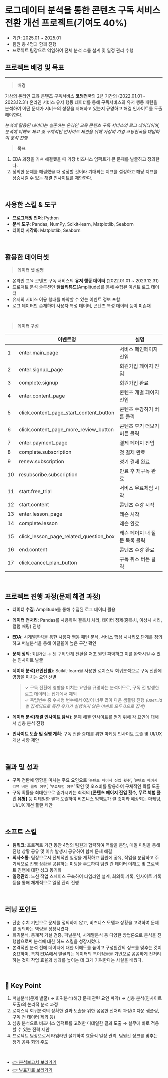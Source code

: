 # 로그데이터 분석을 통한 콘텐츠 구독 서비스 전환 개선 프로젝트(기여도 40%)
- 기간: 2025.01 ~ 2025.01
- 팀원 총 4명과 함께 진행
- 프로젝트 팀장으로 역임하여 전체 분석 흐름 설계 및 일정 관리 수행

## 프로젝트 배경 및 목표

---

> **배경**

가상의 온라인 교육 콘텐츠 구독서비스 **코딩천국**의 2년 기간의 (2022.01.01 - 2023.12.31) 온라인 서비스 유저 행동 데이터를 통해 구독서비스의 유저 행동 패턴을 분석하여 어떤 문제가 서비스의 성장을 저해하고 있는지 규명하고 해결 인사이트를 도출해야한다.

*분석에 활용된 데이터는 실존하는 온라인 교육 콘텐츠 구독 서비스의 로그 데이터이며, 분석에 이해도 제고 및 구체적인 인사이트 제안을 위해 가상의 기업 코딩천국을 대입하여 분석 진행*

> **목표**

1. EDA 과정을 거쳐 해결했을 때 가장 비즈니스 임팩트가 큰 문제를 발굴하고 정의한다.
2. 정의한 문제를 해결했을 때 성장할 것이라 기대되는 지표를 설정하고 해당 지표를 상승시킬 수 있는 해결 인사이트를 제안한다.
<br>

## **사용한 스킬 & 도구**

- **프로그래밍 언어**: Python
- **분석 도구**: Pandas, NumPy, Scikit-learn, Matplotlib, Seaborn
- **데이터 시각화**: Matplotlib, Seaborn
<br>

## 활용한 데이터셋

> **데이터 셋 설명**
- 온라인 교육 콘텐츠 구독 서비스의 **유저 행동 데이터** (2022.01.01 ~ 2023.12.31)
- 프로덕트 분석 솔루션인 **앰플리튜드**(Amplitude)를 통해 수집된 이벤트 로그 데이터
- 유저의 서비스 이용 행태를 파악할 수 있는 이벤트 정보 포함
- 로그 데이터만 존재하며 사용자 특성 데이터, 콘텐츠 특성 데이터 등이 미존재
<br>

> **데이터 구성**

|  | 이벤트명 | 설명 |
| --- | --- | --- |
| 1 | enter.main_page | 서비스 메인페이지 진입 |
| 2 | enter.signup_page | 회원가입 페이지 진입 |
| 3 | complete.signup | 회원가입 완료 |
| 4 | enter.content_page | 콘텐츠 개별 페이지 진입 |
| 5 | click.content_page_start_content_button | 콘텐츠 수강하기 버튼 클릭 |
| 6 | click.content_page_more_review_button | 콘텐츠 후기 더보기 버튼 클릭 |
| 7 | enter.payment_page | 결제 페이지 진입 |
| 8 | complete.subscription | 첫 결제 완료 |
| 9 | renew.subscription | 정기 결제 완료 |
| 10 | resubscribe.subscription | 만료 후 재구독 완료 |
| 11 | start.free_trial | 서비스 무료체험 시작 |
| 12 | start.content | 콘텐츠 수강 시작 |
| 13 | enter.lesson_page | 레슨 시작 |
| 14 | complete.lesson | 레슨 완료 |
| 15 | click_lesson_page_related_question_box | 레슨 페이지 내 질문 목록 클릭 |
| 16 | end.content | 콘텐츠 수강 완료 |
| 17 | click.cancel_plan_button | 구독 취소 버튼 클릭 |
<br>

## 프로젝트 진행 과정(문제 해결 과정)

- **데이터 수집**: Amplitude를 통해 수집된 로그 데이터 활용
- **데이터 전처리**: Pandas를 사용하여 결측치 처리, 데이터 정제(중복치, 이상치 처리, 컬럼 매핑) 진행
- **EDA**: 시계열분석을 통한 사용자 행동 패턴 분석, 서비스 핵심 시나리오 단계를 정의하고 퍼널분석을 통해 이탈율이 높은 구간 확인
- **문제 정의**: `회원가입` → `첫 구독` 단계 전환율 저조 원인 파악하고 이를 완화시킬 수 있는 인사이트 발굴
- **데이터 분석(요인선별)**: Scikit-learn을 사용한 로지스틱 회귀분석으로 구독 전환에 영향을 미치는 요인 선별

  > ✓ 구독 전환에 영향을 미치는 요인을 규명하는 분석이므로, 구독 전 발생한 로그 데이터는 집계에서 제외\
  > ✓ 독립변수 중 수치형 변수에서 0값이 너무 많아 다운 샘플링 진행 *(user_id별 집계되므로 특정 유저가 실행하지 않은 이벤트 모두 0으로 집계)*

- **데이터 분석(해결 인사이트 탐색)**: 문제 해결 인사이트를 얻기 위해 각 요인에 대해서 심층 분석 진행
- **인사이트 도출 및 실행 계획**: 구독 전환 증대를 위한 마케팅 인사이트 도출 및 UI/UX 개선 사항 제안
<br>

## **결과 및 성과**

- 구독 전환에 영향을 미치는 주요 요인으로 ‘`콘텐츠 페이지 진입 횟수`’, ‘`콘텐츠 페이지 리뷰 버튼 클릭 여부`’, ‘`무료체험 여부`’ 확인 및 오즈비를 활용하여 구체적인 확률 도출
- 구독 확률을 최대한으로 증가시키는 최적의 **[콘텐츠 페이지 진입 횟수, 무료 체험 플랜 유형]** 등 디테일한 결과 도출하여 비즈니스 임팩트가 클 것이라 예상되는 마케팅, UI/UX 개선 플랜 제안
<br>

## 소프트 스킬

- **팀워크**: 프로젝트 기간 동안 4명의 팀원과 협력하여 역할을 분담, 매일 미팅을 통해 진행 상황 공유 및 이슈 발생시 공유하여 함께 문제 해결
- **의사소통**: 팀장으로서 전체적인 일정을 계획하고 팀원에 공유, 작업을 분담하고 주기적으로 진행 상황을 공유하는 미팅을 주도하여 팀원 간 데이터 이해도 및 프로젝트 진행에 대한 싱크 동기화
- **일정관리**: 노션 작업 스페이스 구축하여 타임라인 설계, 회의록 기록, 인사이트 기록 등을 통해 체계적으로 일정 관리 진행
<br>

## 러닝 포인트

- 단순 수치 기반으로 문제를 정의하지 않고, 비즈니스 모델과 상황을 고려하여 문제를 정의하는 역량을 성장시켰다.
- 회귀분석, 통계적 가설 검증, 퍼널분석, 시계열분석 등 다양한 방법론으로 분석을 진행함으로써 분석에 대한 하드 스킬을 성장시켰다.
- 본격적인 분석 전에 데이터에 대한 이해도를 높이고 구성원간의 싱크를 맞추는 것이 중요하며, 특히 EDA에서 발굴되는 데이터의 특이점들을 기반으로 꼼꼼하게 전처리하는 것이 작업 효율과 성과를 높이는 데 크게 기여한다는 사실을 배웠다.
<br>

## **🔑 Key Point**

1. 퍼널분석(문제 발굴) → 회귀분석(해당 문제 관련 요인 파악) → 심층 분석(인사이트 도출)의 논리적 분석 과정
2. 로지스틱 회귀분석의 정확한 결과 도출을 위한 꼼꼼한 전처리 과정(0 다운 샘플링, 구독 전 데이터 제외 등)
3. 심층 분석으로 비즈니스 임팩트를 고려한 디테일한 결과 도출 → 실무에 바로 적용할 수 있는 전략 제안
4. 프로젝트 팀장으로서 타임라인 설계하여 효율적 일정 관리, 팀원간 싱크를 맞추는 정기 공유 회의 주도
<br>

- [👉 분석보고서 보러가기](https://github.com/harrym8n/Proj_Subscription_Platform/blob/main/%E1%84%8F%E1%85%A9%E1%86%AB%E1%84%90%E1%85%A6%E1%86%AB%E1%84%8E%E1%85%B3%E1%84%80%E1%85%AE%E1%84%83%E1%85%A9%E1%86%A8%E1%84%89%E1%85%A5%E1%84%87%E1%85%B5%E1%84%89%E1%85%B3_%E1%84%87%E1%85%AE%E1%86%AB%E1%84%89%E1%85%A5%E1%86%A8%E1%84%87%E1%85%A9%E1%84%80%E1%85%A9%E1%84%89%E1%85%A5_%E1%84%86%E1%85%AE%E1%86%AB%E1%84%89%E1%85%A1%E1%86%BC%E1%84%92%E1%85%A7%E1%86%A8.pdf)
- [👉 발표자료 보러가기](https://github.com/harrym8n/Proj_Subscription_Platform/blob/main/%E1%84%8F%E1%85%A9%E1%86%AB%E1%84%90%E1%85%A6%E1%86%AB%E1%84%8E%E1%85%B3%E1%84%80%E1%85%AE%E1%84%83%E1%85%A9%E1%86%A8%E1%84%89%E1%85%A5%E1%84%87%E1%85%B5%E1%84%89%E1%85%B3_%E1%84%87%E1%85%A1%E1%86%AF%E1%84%91%E1%85%AD%E1%84%8C%E1%85%A1%E1%84%85%E1%85%AD_%E1%84%86%E1%85%AE%E1%86%AB%E1%84%89%E1%85%A1%E1%86%BC%E1%84%92%E1%85%A7%E1%86%A8.pdf)

